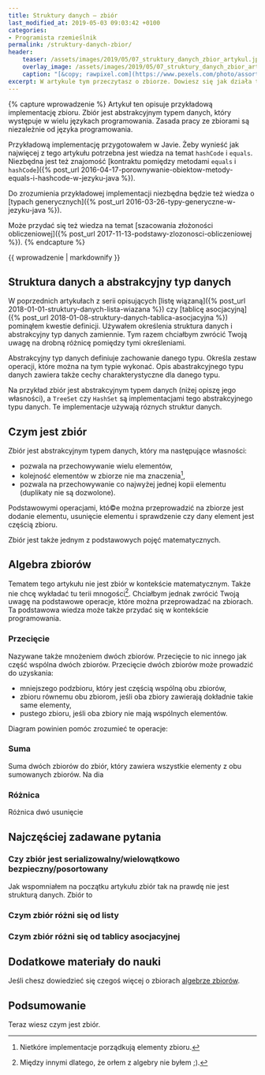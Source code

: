 ```yaml
---
title: Struktury danych – zbiór
last_modified_at: 2019-05-03 09:03:42 +0100
categories:
- Programista rzemieślnik
permalink: /struktury-danych-zbior/
header:
    teaser: /assets/images/2019/05/07_struktury_danych_zbior_artykul.jpg
    overlay_image: /assets/images/2019/05/07_struktury_danych_zbior_artykul.jpg
    caption: "[&copy; rawpixel.com](https://www.pexels.com/photo/assorted-plastic-toy-lot-1249159/)"
excerpt: W artykule tym przeczytasz o zbiorze. Dowiesz się jak działa ta struktura. Pokażę Ci przykładową implementację zbioru. Dowiesz się jaka jest złożoność obliczeniowa poszczególnych operacji. Zadania do rozwiązania pomogą Ci utrwalić zdobytą wiedzę.
---
```


{% capture wprowadzenie %}
Artykuł ten opisuje przykładową implementację zbioru. Zbiór jest abstrakcyjnym typem danych, który występuje w wielu językach programowania. Zasada pracy ze zbiorami są niezależnie od języka programowania.

Przykładową implementację przygotowałem w Javie. Żeby wynieść jak najwięcej z tego artykułu potrzebna jest wiedza na temat `hashCode` i `equals`. Niezbędna jest też znajomość [kontraktu pomiędzy metodami `equals` i `hashCode`]({% post_url 2016-04-17-porownywanie-obiektow-metody-equals-i-hashcode-w-jezyku-java %}).

Do zrozumienia przykładowej implementacji niezbędna będzie też wiedza o [typach generycznych]({% post_url 2016-03-26-typy-generyczne-w-jezyku-java %}).

Może przydać się też wiedza na temat [szacowania złożoności obliczeniowej]({% post_url 2017-11-13-podstawy-zlozonosci-obliczeniowej %}).
{% endcapture %}

<div class="notice--info">
  {{ wprowadzenie | markdownify }}
</div>

## Struktura danych a abstrakcyjny typ danych

W poprzednich artykułach z serii opisujących [listę wiązaną]({% post_url 2018-01-01-struktury-danych-lista-wiazana %}) czy [tablicę asocjacyjną]({% post_url 2018-01-08-struktury-danych-tablica-asocjacyjna %}) pominąłem kwestie definicji. Używałem określenia struktura danych i abstrakcyjny typ danych zamiennie. Tym razem chciałbym zwrócić Twoją uwagę na drobną różnicę pomiędzy tymi określeniami.

Abstrakcyjny typ danych definiuje zachowanie danego typu. Określa zestaw operacji, które można na tym typie wykonać. Opis abastrakcyjnego typu danych zawiera także cechy charakterystyczne dla danego typu.

Na przykład zbiór jest abstrakcyjnym typem danych (niżej opiszę jego własności), a `TreeSet` czy `HashSet` są implementacjami tego abstrakcyjnego typu danych. Te implementacje używają róznych struktur danych.

## Czym jest zbiór

Zbiór jest abstrakcyjnym typem danych, który ma następujące własności:

* pozwala na przechowywanie wielu elementów,
* kolejność elementów w zbiorze nie ma znaczenia[^wyjatek], 
* pozwala na przechowywanie co najwyżej jednej kopii elementu (duplikaty nie są dozwolone).

[^wyjatek]: Nietkóre implementacje porządkują elementy zbioru.

Podstawowymi operacjami, któ©e można przeprowadzić na zbiorze jest dodanie elementu, usunięcie elementu i sprawdzenie czy dany element jest częścią zbioru.

Zbiór jest także jednym z podstawowych pojęć matematycznych. 

## Algebra zbiorów

Tematem tego artykułu nie jest zbiór w kontekście matematycznym. Także nie chcę wykładać tu terii mnogości[^nieznamsie]. Chciałbym jednak zwrócić Twoją uwagę na podstawowe operacje, które można przeprowadzać na zbiorach. Ta podstawowa wiedza może także przydać się w kontekście programowania.

[^nieznamsie]: Między innymi dlatego, że orłem z algebry nie byłem ;).

### Przecięcie 

Nazywane także mnożeniem dwóch zbiorów. Przecięcie to nic innego jak część wspólna dwóch zbiorów. Przecięcie dwóch zbiorów może prowadzić do uzyskania:
* mniejszego podzbioru, który jest częścią wspólną obu zbiorów,
* zbioru równemu obu zbiorom, jeśli oba zbiory zawierają dokładnie takie same elementy,
* pustego zbioru, jeśli oba zbiory nie mają wspólnych elementów.

Diagram powinien pomóc zrozumieć te operacje:

### Suma 

Suma dwóch zbiorów do zbiór, który zawiera wszystkie elementy z obu sumowanych zbiorów. Na dia

### Różnica 

Różnica dwó
usunięcie 

## Najczęściej zadawane pytania

### Czy zbiór jest serializowalny/wielowątkowo bezpieczny/posortowany

Jak wspomniałem na początku artykułu zbiór tak na prawdę nie jest strukturą danych. Zbiór to 



### Czym zbiór różni się od listy




### Czym zbiór różni się od tablicy asocjacyjnej

## Dodatkowe materiały do nauki

Jeśli chesz dowiedzieć się czegoś więcej o zbiorach [algebrze zbiorów](http://www.math.edu.pl/algebra-zbiorow).

## Podsumowanie

Teraz wiesz czym jest zbiór. 
